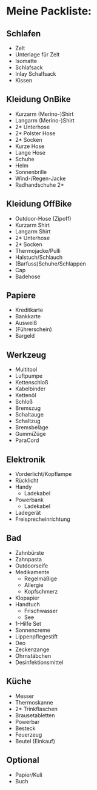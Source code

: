 # Meine Packliste:


## Schlafen
* Zelt
* Unterlage für Zelt
* Isomatte
* Schlafsack
* Inlay Schalfsack
* Kissen

## Kleidung OnBike
* Kurzarm (Merino-)Shirt
* Langarm (Merino-)Shirt
* 2* Unterhose
* 2* Polster Hose
* 2* Socken
* Kurze Hose
* Lange Hose
* Schuhe
* Helm
* Sonnenbrille
* Wind-/Regen-Jacke
* Radhandschuhe 2*

## Kleidung OffBike
* Outdoor-Hose (Zipoff)
* Kurzarm Shirt
* Langarm Shirt
* 2* Unterhose
* 2* Socken
* Thermojacke/Pulli
* Halstuch/Schlauch
* (Barfuss)Schuhe/Schlappen
* Cap
* Badehose

## Papiere
* Kreditkarte
* Bankkarte
* Ausweiß
* (Führerschein)
* Bargeld

## Werkzeug
* Multitool
* Luftpumpe
* Kettenschloß
* Kabelbinder
* Kettenöl
* Schloß
* Bremszug
* Schaltauge
* Schaltzug
* Bremsbeläge
* GummiZüge
* ParaCord

## Elektronik
* Vorderlicht/Kopflampe
* Rücklicht
* Handy
  * Ladekabel
* Powerbank
  * Ladekabel
* Ladegerät
* Freisprecheinrichtung

## Bad
* Zahnbürste
* Zahnpasta
* Outdoorseife
* Medikamente
  * Regelmäßige
  * Allergie
  * Kopfschmerz
* Klopapier
* Handtuch
  * Frischwasser
  * See
* 1-Hilfe Set
* Sonnencreme
* Lippenpflegestift
* Deo
* Zeckenzange
* Ohrnstäbchen
* Desinfektionsmittel

## Küche
* Messer
* Thermoskanne
* 2* Trinkflaschen
* Brausetabletten
* Powerbar
* Besteck
* Feuerzeug
* Beutel (Einkauf)

## Optional
* Papier/Kuli
* Buch
